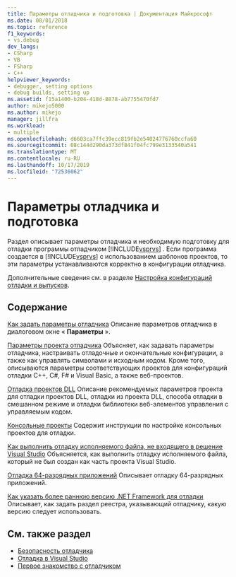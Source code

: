 ```yaml
---
title: Параметры отладчика и подготовка | Документация Майкрософт
ms.date: 08/01/2018
ms.topic: reference
f1_keywords:
- vs.debug
dev_langs:
- CSharp
- VB
- FSharp
- C++
helpviewer_keywords:
- debugger, setting options
- debug builds, setting up
ms.assetid: f15a1400-b204-418d-8878-ab7755470fd7
author: mikejo5000
ms.author: mikejo
manager: jillfra
ms.workload:
- multiple
ms.openlocfilehash: d6603ca7ffc39ecc819fb2e54024776760ccfa60
ms.sourcegitcommit: 08c144d290da373df841f04fc799e3133540a541
ms.translationtype: MT
ms.contentlocale: ru-RU
ms.lasthandoff: 10/17/2019
ms.locfileid: "72536062"
---
```

# <a name="debugger-settings-and-preparation"></a>Параметры отладчика и подготовка
Раздел описывает параметры отладчика и необходимую подготовку для отладки программы отладчиком [!INCLUDE[vsprvs](../code-quality/includes/vsprvs_md.md)] . Если программа создается в [!INCLUDE[vsprvs](../code-quality/includes/vsprvs_md.md)] с использованием шаблонов проектов, то эти параметры устанавливаются корректно в конфигурации отладчика.

 Дополнительные сведения см. в разделе [Настройка конфигураций отладки и выпусков](../debugger/how-to-set-debug-and-release-configurations.md).

## <a name="in-this-section"></a>Содержание

 [Как задать параметры отладчика](../debugger/how-to-specify-debugger-settings.md) Описание параметров отладчика в диалоговом окне « **Параметры** ».
 
 [Параметры проекта отладчика](../debugger/debugger-project-settings.md) Объясняет, как задавать параметры отладчика, настраивать отладочные и окончательные конфигурации, а также как управлять символами и исходным кодом. Кроме того, описываются параметры соответствующих проектов для конфигураций отладки C++, C#, F# и Visual Basic, а также веб-проектов.

 [Отладка проектов DLL](../debugger/debugging-dll-projects.md) Описание рекомендуемых параметров проекта для отладки проектов DLL, отладки из проекта DLL, способа отладки в смешанном режиме и отладки библиотеки веб-элементов управления с управляемым кодом.

 [Консольные проекты](../debugger/debugging-preparation-console-projects.md) Содержит инструкции по настройке консольных проектов для отладки.

 [Как выполнить отладку исполняемого файла, не входящего в решение Visual Studio](../debugger/how-to-debug-an-executable-not-part-of-a-visual-studio-solution.md) Объясняется, как выполнить отладку исполняемого файла, который не был создан как часть проекта Visual Studio.

 [Отладка 64-разрядных приложений](../debugger/debug-64-bit-applications.md) Описывает отладку 64-разрядных приложений.

 [Как указать более раннюю версию .NET Framework для отладки](../debugger/how-to-specify-a-dotnet-framework-version-for-debugging.md) Описывает, как задать раздел реестра, указывающий отладчику, какую версию следует использовать.

## <a name="see-also"></a>См. также раздел
- [Безопасность отладчика](../debugger/debugger-security.md)
- [Отладка в Visual Studio](../debugger/index.yml)
- [Первое знакомство с отладчиком](../debugger/debugger-feature-tour.md)